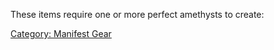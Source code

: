 These items require one or more perfect amethysts to create:

[Category: Manifest Gear](Category:_Manifest_Gear "wikilink")
